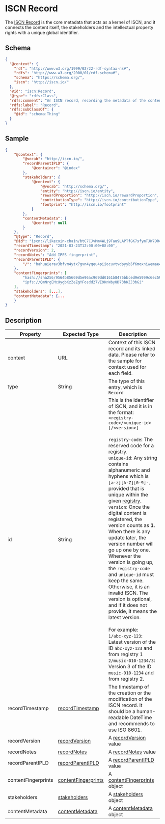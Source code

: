 # ISCN Record

The [ISCN Record](#) is the core metadata that acts as a kernel of ISCN, and it connects the content itself, the stakeholders and the intellectual property rights with a unique global identifier.

## Schema

```json
{
  "@context": {
    "rdf": "http://www.w3.org/1999/02/22-rdf-syntax-ns#",
    "rdfs": "http://www.w3.org/2000/01/rdf-schema#",
    "schema": "https://schema.org/",
    "iscn": "http://iscn.io/"
  },
  "@id": "iscn:Record",
  "@type": "rdfs:Class",
  "rdfs:comment": "An ISCN record, recording the metadata of the content. The registry generating this record should create a unique identifier (the ISCN ID) for this record.",
  "rdfs:label": "Record",
  "rdfs:subClassOf": {
    "@id": "schema:Thing"
  }
}
```

## Sample

```json
{
    "@context": {
        "@vocab": "http://iscn.io/",
        "recordParentIPLD": {
            "@container": "@index"
        },
        "stakeholders": {
            "@context": {
                "@vocab": "http://schema.org/",
                "entity": "http://iscn.io/entity",
                "rewardProportion": "http://iscn.io/rewardProportion",
                "contributionType": "http://iscn.io/contributionType",
                "footprint": "http://iscn.io/footprint"
            }
        },
        "contentMetadata": {
            "@context": null
        }
    },
    "@type": "Record",
    "@id": "iscn://likecoin-chain/btC7CJvMm4WLj9Tau9LAPTfGK7sfymTJW7ORcFdruCU/2",
    "recordTimestamp": "2021-03-23T12:00:00+08:00",
    "recordVersion": 2,
    "recordNotes": "Add IPFS fingerprint",
    "recordParentIPLD": {
        "/": "bahuaierav3bfvm4ytx7gvn4yqeu4piiocuvtvdpyyb5f6moxniwemae4tjyq"
    },
    "contentFingerprints": [
        "hash://sha256/9564b85669d5e96ac969dd0161b8475bbced9e5999c6ec598da718a3045d6f2e",
        "ipfs://QmNrgEMcUygbKzZeZgYFosdd27VE9KnWbyUD73bKZJ3bGi"
    ],
    "stakeholders": [...],
    "contentMetadata": {...
    }
}
```

## Description

| Property            | Expected Type                                                  | Description                                                                                                                                                                                                                                                                                                                                                                                                                                                                                                                                                                                                                                                                                                                                                                                                                                                                                                                                                     |
| ------------------- | -------------------------------------------------------------- | --------------------------------------------------------------------------------------------------------------------------------------------------------------------------------------------------------------------------------------------------------------------------------------------------------------------------------------------------------------------------------------------------------------------------------------------------------------------------------------------------------------------------------------------------------------------------------------------------------------------------------------------------------------------------------------------------------------------------------------------------------------------------------------------------------------------------------------------------------------------------------------------------------------------------------------------------------------- |
| context             | URL                                                            | Context of this ISCN record and its linked data. Please refer to the sample for context used for each field.                                                                                                                                                                                                                                                                                                                                                                                                                                                                                                                                                                                                                                                                                                                                                                                                                                                    |
| type                | String                                                         | The type of this entry, which is `Record `                                                                                                                                                                                                                                                                                                                                                                                                                                                                                                                                                                                                                                                                                                                                                                                                                                                                                                                      |
| id                  | String                                                         | This is the identifier of ISCN, and it is in the format:<br>`<registry-code>/<unique-id>[/<version>]`<br><br>`registry-code`: The reserved code for a [registry](../../README.md#iscn-content-registry).<br>`unique-id`: Any string contains alphanumeric and hyphens which is `[a-z][A-Z][0-9]-`, provided that is unique within the given [registry](../../README.md#iscn-content-registry).<br>`version`: Once the digital content is registered, the version counts as **1**. When there is any update later, the version number will go up one by one. Whenever the version is going up, the `registry-code` and `unique-id` must keep the same. Otherwise, it is an invalid ISCN. The version is optional, and if it does not provide, it means the latest version.<br><br>For example:<br>`1/abc-xyz-123`: Latest version of the ID `abc-xyz-123` and from registry 1<br>`2/music-010-1234/3`: Version 3 of the ID `music-010-1234` and from registry 2. |
| recordTimestamp     | [<u>recordTimestamp</u>](../recordTimestamp/README.md)         | The timestamp of the creation or the modification of the ISCN record. It should be a human-readable DateTime and recommends to use ISO 8601.                                                                                                                                                                                                                                                                                                                                                                                                                                                                                                                                                                                                                                                                                                                                                                                                                    |
| recordVersion       | [<u>recordVersion</u>](../recordVersion/README.md)             | A [<u>recordVersion</u>](../recordVersion/README.md) value                                                                                                                                                                                                                                                                                                                                                                                                                                                                                                                                                                                                                                                                                                                                                                                                                                                                                                      |
| recordNotes         | [<u>recordNotes</u>](../recordNotes/README.md)                 | A [<u>recordNotes</u>](../recordNotes/README.md) value                                                                                                                                                                                                                                                                                                                                                                                                                                                                                                                                                                                                                                                                                                                                                                                                                                                                                                          |
| recordParentIPLD    | [<u>recordParentIPLD</u>](../recordParentIPLD/README.md)       | A [<u>recordParentIPLD</u>](../recordParentIPLD/README.md) value                                                                                                                                                                                                                                                                                                                                                                                                                                                                                                                                                                                                                                                                                                                                                                                                                                                                                                |
| contentFingerprints | [<u>contentFingerprints</u>](../contentFingerprints/README.md) | A [<u>contentFingerprints</u>](../contentFingerprints/README.md) object                                                                                                                                                                                                                                                                                                                                                                                                                                                                                                                                                                                                                                                                                                                                                                                                                                                                                         |
| stakeholders        | [<u>stakeholders</u>](../stakeholders/README.md)               | A [<u>stakeholders</u>](../stakeholders/README.md) object                                                                                                                                                                                                                                                                                                                                                                                                                                                                                                                                                                                                                                                                                                                                                                                                                                                                                                       |
| contentMetadata     | [<u>contentMetadata</u>](../contentMetadata/README.md)         | A [<u>contentMetadata</u>](../contentMetadata/README.md) object                                                                                                                                                                                                                                                                                                                                                                                                                                                                                                                                                                                                                                                                                                                                                                                                                                                                                                 |
